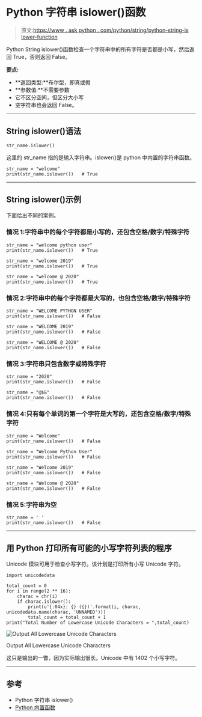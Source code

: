 # Python 字符串 islower()函数

> 原文:[https://www . ask python . com/python/string/python-string-is lower-function](https://www.askpython.com/python/string/python-string-islower-function)

Python String islower()函数检查一个字符串中的所有字符是否都是小写，然后返回 True，否则返回 False。

**要点:**

*   **返回类型:**布尔型，即真或假
*   **参数值:**不需要参数
*   它不区分空间，但区分大小写
*   空字符串也会返回 False。

* * *

## String islower()语法

```
str_name.islower()

```

这里的 str_name 指的是输入字符串。islower()是 python 中内置的字符串函数。

```
str_name = "welcome"
print(str_name.islower())   # True

```

* * *

## String islower()示例

下面给出不同的案例。

### 情况 1:字符串中的每个字符都是小写的，还包含空格/数字/特殊字符

```
str_name = "welcome python user"
print(str_name.islower())   # True

str_name = "welcome 2019"
print(str_name.islower())   # True

str_name = "welcome @ 2020"
print(str_name.islower())   # True

```

### 情况 2:字符串中的每个字符都是大写的，也包含空格/数字/特殊字符

```
str_name = "WELCOME PYTHON USER"
print(str_name.islower())   # False

str_name = "WELCOME 2019"
print(str_name.islower())   # False

str_name = "WELCOME @ 2020"
print(str_name.islower())   # False

```

### 情况 3:字符串只包含数字或特殊字符

```
str_name = "2020"
print(str_name.islower())   # False

str_name = "@$&"
print(str_name.islower())   # False

```

### 情况 4:只有每个单词的第一个字符是大写的，还包含空格/数字/特殊字符

```
str_name = "Welcome"
print(str_name.islower())   # False

str_name = "Welcome Python User"
print(str_name.islower())   # False

str_name = "Welcome 2019"
print(str_name.islower())   # False

str_name = "Welcome @ 2020"
print(str_name.islower())   # False

```

### 情况 5:字符串为空

```
str_name = ' '
print(str_name.islower())   # False

```

* * *

## 用 Python 打印所有可能的小写字符列表的程序

Unicode 模块可用于检查小写字符。该计划是打印所有小写 Unicode 字符。

```
import unicodedata

total_count = 0
for i in range(2 ** 16):
    charac = chr(i)
    if charac.islower():
        print(u'{:04x}: {} ({})'.format(i, charac, unicodedata.name(charac, 'UNNAMED')))
        total_count = total_count + 1
print("Total Number of Lowercase Unicode Characters = ",total_count)

```

![Output All Lowercase Unicode Characters](../Images/610bedf36ea41338739ac97cede9c85e.png)

Output All Lowercase Unicode Characters

这只是输出的一瞥，因为实际输出很长。Unicode 中有 1402 个小写字符。

* * *

## 参考

*   Python 字符串 islower()
*   [Python 内置函数](https://docs.python.org/3/library/stdtypes.html)
